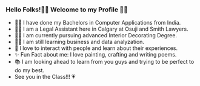 ### Hello Folks!👋😃 Welcome to my Profile 🤗🤗

- 👩‍💻 I have done my Bachelors in Computer Applications from India.
- 👩‍⚖️ I am a Legal Assistant here in Calgary at Osuji and Smith Lawyers.
- 👩‍🎨 I am currently pursuing advanced Interior Decorating Degree.
- 👩‍🏫 I am still learning business and data analyzation.
- 🌸 I love to interact with people and learn about their experiences.
- ✨ Fun Fact about me: I love painting, crafting and writing poems.
- 📚 I am looking ahead to learn from you guys and trying to be perfect to do my best.
- See you in the Class!!! 💗
